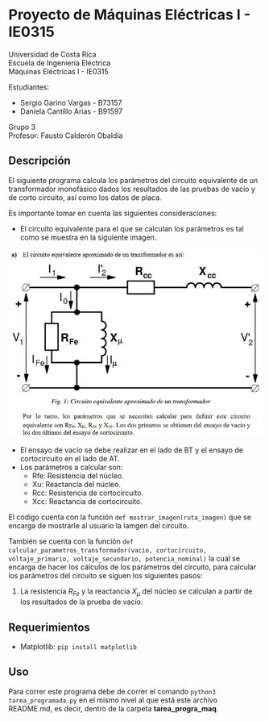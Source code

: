# Proyecto de Máquinas Eléctricas I - IE0315

Universidad de Costa Rica\
Escuela de Ingeniería Eléctrica\
Máquinas Eléctricas I - IE0315

Estudiantes:

- Sergio Garino Vargas - B73157
- Daniela Cantillo Arias - B91597

Grupo 3\
Profesor: Fausto Calderón Obaldía

## Descripción

El siguiente programa calcula los parámetros del circuito equivalente de un transformador monofásico dados los resultados de las pruebas de vacío y de corto circuito, así como los datos de placa.

Es importante tomar en cuenta las siguientes consideraciones:

- El circuito equivalente para el que se calculan los parámetros es tal como se muestra en la siguiente imagen.

![Circuito equivalente](circuito_eq.png)

- El ensayo de vacío se debe realizar en el lado de BT y el ensayo de cortocircuito en el lado de AT.
- Los parámetros a calcular son:
  - Rfe: Resistencia del núcleo.
  - Xu: Reactancia del núcleo.
  - Rcc: Resistencia de cortocircuito.
  - Xcc: Reactancia de cortocircuito.

El código cuenta con la función `def mostrar_imagen(ruta_imagen)` que se encarga de mostrarle al usuario la iamgen del circuito.

También se cuenta con la función `def calcular_parametros_transformador(vacio, cortocircuito, voltaje_primario, voltaje_secundario, potencia_nominal)` la cual se encarga de hacer los cálculos de los parámetros del circuito, para calcular los parámetros del circuito se siguen los siguientes pasos:

1. La resistencia $R_{Fe}$ y la reactancia $X_{\mu}$ del núcleo se calculan a partir de los resultados de la prueba de vacío:

## Requerimientos

- Matplotlib: `pip install matplotlib`

## Uso

Para correr este programa debe de correr el comando `python3 tarea_programada.py` en el mismo nivel al que está este archivo README.md, es decir, dentro de la carpeta **tarea_progra_maq**.